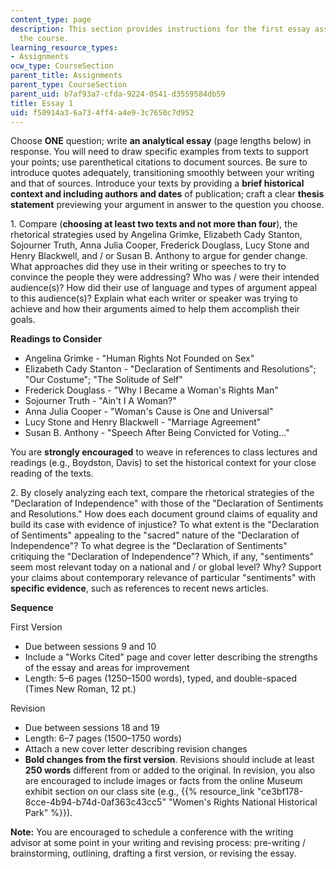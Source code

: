 ```yaml
---
content_type: page
description: This section provides instructions for the first essay assignment of
  the course.
learning_resource_types:
- Assignments
ocw_type: CourseSection
parent_title: Assignments
parent_type: CourseSection
parent_uid: b7af93a7-cfda-9224-0541-d3559584db59
title: Essay 1
uid: f50914a3-6a73-4ff4-a4e9-3c7650c7d952
---
```


Choose **ONE** question; write **an analytical essay** (page lengths below) in response. You will need to draw specific examples from texts to support your points; use parenthetical citations to document sources. Be sure to introduce quotes adequately, transitioning smoothly between your writing and that of sources. Introduce your texts by providing a **brief historical context and including authors and dates** of publication; craft a clear **thesis statement** previewing your argument in answer to the question you choose.

1\. Compare (**choosing at least two texts and not more than four**), the rhetorical strategies used by Angelina Grimke, Elizabeth Cady Stanton, Sojourner Truth, Anna Julia Cooper, Frederick Douglass, Lucy Stone and Henry Blackwell, and / or Susan B. Anthony to argue for gender change. What approaches did they use in their writing or speeches to try to convince the people they were addressing? Who was / were their intended audience(s)? How did their use of language and types of argument appeal to this audience(s)? Explain what each writer or speaker was trying to achieve and how their arguments aimed to help them accomplish their goals.

**Readings to Consider**

*   Angelina Grimke - "Human Rights Not Founded on Sex"
*   Elizabeth Cady Stanton - "Declaration of Sentiments and Resolutions"; "Our Costume"; "The Solitude of Self"
*   Frederick Douglass - "Why I Became a Woman's Rights Man"
*   Sojourner Truth - "Ain't I A Woman?"
*   Anna Julia Cooper - "Woman's Cause is One and Universal"
*   Lucy Stone and Henry Blackwell - "Marriage Agreement"
*   Susan B. Anthony - "Speech After Being Convicted for Voting…"

You are **strongly encouraged** to weave in references to class lectures and readings (e.g., Boydston, Davis) to set the historical context for your close reading of the texts.

2\. By closely analyzing each text, compare the rhetorical strategies of the "Declaration of Independence" with those of the "Declaration of Sentiments and Resolutions." How does each document ground claims of equality and build its case with evidence of injustice? To what extent is the "Declaration of Sentiments" appealing to the "sacred" nature of the "Declaration of Independence"? To what degree is the "Declaration of Sentiments" critiquing the "Declaration of Independence"? Which, if any, "sentiments" seem most relevant today on a national and / or global level? Why? Support your claims about contemporary relevance of particular "sentiments" with **specific evidence**, such as references to recent news articles.

**Sequence**

First Version

*   Due between sessions 9 and 10
*   Include a "Works Cited" page and cover letter describing the strengths of the essay and areas for improvement
*   Length: 5–6 pages (1250–1500 words), typed, and double-spaced (Times New Roman, 12 pt.)

Revision

*   Due between sessions 18 and 19
*   Length: 6–7 pages (1500–1750 words)
*   Attach a new cover letter describing revision changes
*   **Bold changes from the first version**. Revisions should include at least **250 words** different from or added to the original. In revision, you also are encouraged to include images or facts from the online Museum exhibit section on our class site (e.g., {{% resource_link "ce3bf178-8cce-4b94-b74d-0af363c43cc5" "Women's Rights National Historical Park" %}}).

**Note:** You are encouraged to schedule a conference with the writing advisor at some point in your writing and revising process: pre-writing / brainstorming, outlining, drafting a first version, or revising the essay.